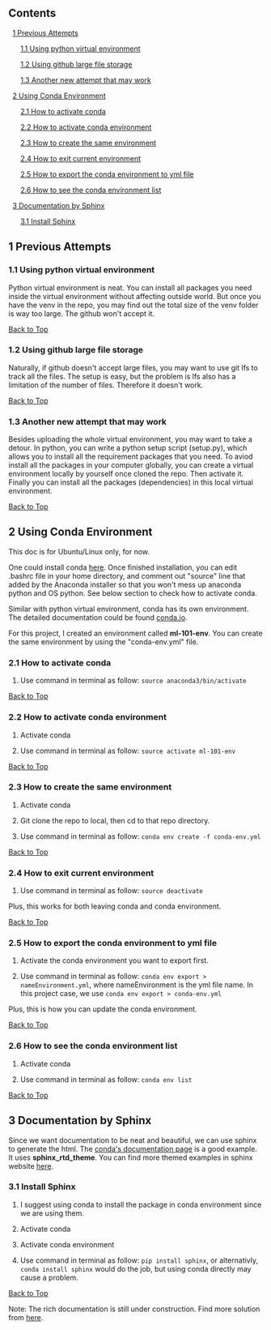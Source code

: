 ## Contents

&nbsp;&nbsp;[1 Previous Attempts](#1-previous-attempts)

&nbsp;&nbsp;&nbsp;&nbsp;&nbsp;&nbsp;[1.1 Using python virtual environment](#11-using-python-virtual-environment)

&nbsp;&nbsp;&nbsp;&nbsp;&nbsp;&nbsp;[1.2 Using github large file storage](#12-using-github-large-file-storage)

&nbsp;&nbsp;&nbsp;&nbsp;&nbsp;&nbsp;[1.3 Another new attempt that may work](#13-another-new-attempt-that-may-work)

&nbsp;&nbsp;[2 Using Conda Environment](#2-using-conda-environment)

&nbsp;&nbsp;&nbsp;&nbsp;&nbsp;&nbsp;[2.1 How to activate conda](#21-how-to-activate-conda)

&nbsp;&nbsp;&nbsp;&nbsp;&nbsp;&nbsp;[2.2 How to activate conda environment](#22-how-to-activate-conda-environment)

&nbsp;&nbsp;&nbsp;&nbsp;&nbsp;&nbsp;[2.3 How to create the same environment](#23-how-to-create-the-same-environment)

&nbsp;&nbsp;&nbsp;&nbsp;&nbsp;&nbsp;[2.4 How to exit current environment](#24-how-to-exit-current-environment)

&nbsp;&nbsp;&nbsp;&nbsp;&nbsp;&nbsp;[2.5 How to export the conda environment to yml file](#25-how-to-export-the-conda-environment-to-yml-file)

&nbsp;&nbsp;&nbsp;&nbsp;&nbsp;&nbsp;[2.6 How to see the conda environment list](#26-how-to-see-the-conda-environment-list)

&nbsp;&nbsp;[3 Documentation by Sphinx](#3-documentation-by-sphinx)

&nbsp;&nbsp;&nbsp;&nbsp;&nbsp;&nbsp;[3.1 Install Sphinx](#31-install-sphinx)

## 1 Previous Attempts

### 1.1 Using python virtual environment

Python virtual environment is neat. You can install all packages you need inside the virtual environment without affecting outside world. But once you have the venv in the repo, you may find out the total size of the venv folder is way too large. The github won't accept it.

[Back to Top](#contents)

### 1.2 Using github large file storage

Naturally, if github doesn't accept large files, you may want to use git lfs to track all the files. The setup is easy, but the problem is lfs also has a limitation of the number of files. Therefore it doesn't work.

[Back to Top](#contents)

### 1.3 Another new attempt that may work

Besides uploading the whole virtual environment, you may want to take a detour. In python, you can write a python setup script (setup.py), which allows you to install all the requirement packages that you need. To aviod install all the packages in your computer globally, you can create a virtual environment locally by yourself once cloned the repo. Then activate it. Finally you can install all the packages (dependencies) in this local virtual environment. 

[Back to Top](#contents)

## 2 Using Conda Environment

This doc is for Ubuntu/Linux only, for now.

One could install conda [here](https://www.anaconda.com/). Once finished installation, you can edit .bashrc file in your home directory, and comment out "source" line that added by the Anaconda installer so that you won't mess up anaconda python and OS python. See below section to check how to activate conda.

Similar with python virtual environment, conda has its own environment. The detailed documentation could be found [conda.io](https://conda.io/docs/user-guide/tasks/manage-environments.html).

For this project, I created an environment called **ml-101-env**. You can create the same environment by using the "conda-env.yml" file.

### 2.1 How to activate conda

1. Use command in terminal as follow: `source anaconda3/bin/activate`

[Back to Top](#contents)

### 2.2 How to activate conda environment

1. Activate conda

2. Use command in terminal as follow: `source activate ml-101-env`

[Back to Top](#contents)

### 2.3 How to create the same environment

1. Activate conda

2. Git clone the repo to local, then cd to that repo directory.

3. Use command in terminal as follow: `conda env create -f conda-env.yml`

[Back to Top](#contents)

### 2.4 How to exit current environment

1. Use command in terminal as follow: `source deactivate`

Plus, this works for both leaving conda and conda environment.

[Back to Top](#contents)

### 2.5 How to export the conda environment to yml file

1. Activate the conda environment you want to export first.

2. Use command in terminal as follow: `conda env export > nameEnvironment.yml`, where nameEnvironment is the yml file name. In this project case, we use `conda env export > conda-env.yml`

Plus, this is how you can update the conda environment.

[Back to Top](#contents)

### 2.6 How to see the conda environment list

1. Activate conda

2. Use command in terminal as follow: `conda env list`

[Back to Top](#contents)

## 3 Documentation by Sphinx

Since we want documentation to be neat and beautiful, we can use sphinx to generate the html. The [conda's documentation page](https://conda.io/docs/index.html) is a good example. It uses **sphinx_rtd_theme**. You can find more themed examples in sphinx website [here](http://www.sphinx-doc.org/en/master/examples.html).

### 3.1 Install Sphinx

1. I suggest using conda to install the package in conda environment since we are using them.

2. Activate conda

3. Activate conda environment

4. Use command in terminal as follow: `pip install sphinx`, or alternativly, `conda install sphinx` would do the job, but using conda directly may cause a problem.

[Back to Top](#contents)

Note: The rich documentation is still under construction. Find more solution from [here](http://www.sphinx-doc.org/en/master/usage/quickstart.html).

